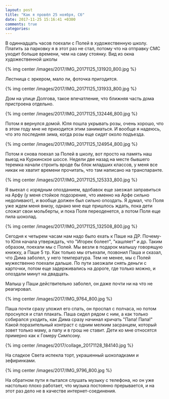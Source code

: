 ```yaml
---
layout: post
title: "Как я провёл 25 ноября, Сб"
date: 2017-11-25 15:16:41 +0300
comments: true
categories: 
---
```

В одиннадцать часов поехали с Полей в художественную школу. Платить за парковку я в этот раз не стал, потому что на отправку СМС уходит больше времени, чем на саму стоянку. Вид из окна художественной школы

{% img center /images/2017/IMG_20171125_131920_800.jpg %}

Лестница с эркером, мало ли, фоточка пригодится.

{% img center /images/2017/IMG_20171125_131933_800.jpg %}

Дом на улице Долгова, такое впечатление, что ближняя часть дома пристроена отдельно.

{% img center /images/2017/IMG_20171125_132446_800.jpg %}

Потом я вернулся домой. Юля пошла укрывать розы, очень хорошо, что в этом году мне не приходится этим заниматься. И вообще я надеюсь, что это последняя зима, когда розы еще сидят около подъезда. 

{% img center /images/2017/IMG_20171125_124954_800.jpg %}

Потом я снова поехал за Полей в школу, вот просто на память наш выезд на Куркинское шоссе. Недели две назад на месте бывшего теремка начали строить вроде бы блок младших классов, у меня все никак не хватит времени прочитать, что там написано на транспаранте.

{% img center /images/2017/IMG_20171125_125333_800.jpg %}

Я выехал с изрядным опозданием, вдобавок еще заезжал заправиться на Арфу (у меня стойкое подозрение, что именно на Арфе сильно недоливают), и вообще должен был сильно опоздать. Я думал, что Поля уже ждем меня внизу, однако мне еще пришлось ждать, пока дети сложат свои мольберты, и пока Поля переоденется, а потом Поля еще пила шоколад.

{% img center /images/2017/IMG_20171125_132508_800.jpg %}

Сегодня к четырем часам нам надо было ехать к Паше на ДР. Почему-то Юля начала утверждать, что "Игорек болеет", "кашляет" и др. Таким образом, поехали мы с Полей. Мы везли в подарок малышу говорящую книжку, а Паше 5 тр. Как только мы отъехали, позвонил Паша и сказал, что Дима заболел, у него температура. Тем не менее, мы с Полей мужественно поехали дальше. По пути заезжали снять деньги с карточки, потом еще задерживались на дороге, где только можно, и опоздали минут на двадцать.




Малыш у Паши действительно заболел, он даже почти ни на что не реагировал. 

{% img center /images/2017/IMG_9764_800.jpg %}

Паша почти сразу уложил его спать, он проспал с полчаса, но потом проснулся и стал плакать. Паша сидел рядом с ним, а как только собирался уходить, как Дима сразу начинал кричать "Папа! Папа!" Какой поразительный контраст с одним мелким засранцем, который зовет только маму, а папу и в грош не ставит. Дети ко мне относятся примерно как к Гомеру Симпсону.




{% img center /images/2017/collage_20171128_184140.jpg %}

На сладкое Света испекла торт, украшенный шоколадками и зефиринками.

{% img center /images/2017/IMG_9796_800.jpg %}


На обратном пути я пытался слушать музыку с телефона, но он уже настолько плохо работает, что музыка постоянно прерывается, и на этот раз дело не в качестве интернет-соединения.
